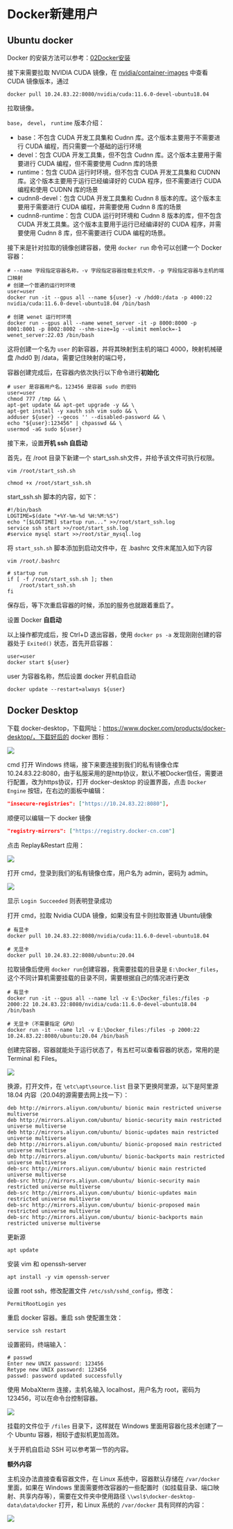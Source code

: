 # Docker新建用户

## Ubuntu docker

Docker 的安装方法可以参考：[02Docker安装](D:\GitHub\diary\source\笔记\01Docker\02Docker安装.md)

接下来需要拉取 NVIDIA CUDA 镜像，在 [nvidia/container-images](https://gitlab.com/nvidia/container-images/cuda/-/blob/master/doc/supported-tags.md) 中查看 CUDA 镜像版本，通过

```shell
docker pull 10.24.83.22:8080/nvidia/cuda:11.6.0-devel-ubuntu18.04
```

拉取镜像。

`base`， `devel`， `runtime` 版本介绍：

- base：不包含 CUDA 开发工具集和 Cudnn 库。这个版本主要用于不需要进行 CUDA 编程，而只需要一个基础的运行环境
- devel：包含 CUDA 开发工具集，但不包含 Cudnn 库。这个版本主要用于需要进行 CUDA 编程，但不需要使用 Cudnn 库的场景
- runtime：包含 CUDA 运行时环境，但不包含 CUDA 开发工具集和 CUDNN 库。这个版本主要用于运行已经编译好的 CUDA 程序，但不需要进行 CUDA 编程和使用 CUDNN 库的场景
- cudnn8-devel：包含 CUDA 开发工具集和 Cudnn 8 版本的库。这个版本主要用于需要进行 CUDA 编程，并需要使用 Cudnn 8 库的场景
- cudnn8-runtime：包含 CUDA 运行时环境和 Cudnn 8 版本的库，但不包含 CUDA 开发工具集。这个版本主要用于运行已经编译好的 CUDA 程序，并需要使用 Cudnn 8 库，但不需要进行 CUDA 编程的场景。

接下来是针对拉取的镜像创建容器，使用 `docker run` 命令可以创建一个 Docker 容器：

```shell
# --name 字段指定容器名称，-v 字段指定容器挂载主机文件，-p 字段指定容器与主机的端口映射
# 创建一个普通的运行时环境
user=user
docker run -it --gpus all --name ${user} -v /hdd0:/data -p 4000:22 nvidia/cuda:11.6.0-devel-ubuntu18.04 /bin/bash

# 创建 wenet 运行时环境
docker run --gpus all --name wenet_server -it -p 8000:8000 -p 8001:8001 -p 8002:8002 --shm-size=1g --ulimit memlock=-1  wenet_server:22.03 /bin/bash
```

这将创建一个名为 `user` 的新容器，并将其映射到主机的端口 4000，映射机械硬盘  /hdd0 到 /data，需要记住映射的端口号，

容器创建完成后，在容器内依次执行以下命令进行**初始化**

```shell
# user 是容器用户名，123456 是容器 sudo 的密码
user=user
chmod 777 /tmp && \
apt-get update && apt-get upgrade -y && \
apt-get install -y xauth ssh vim sudo && \
adduser ${user} --gecos '' --disabled-password && \
echo "${user}:123456" | chpasswd && \
usermod -aG sudo ${user}
```

接下来，设置**开机 ssh 自启动**

首先，在 /root 目录下新建一个 start_ssh.sh文件，并给予该文件可执行权限。

```shell
vim /root/start_ssh.sh

chmod +x /root/start_ssh.sh
```

start_ssh.sh 脚本的内容，如下：

```shell
#!/bin/bash
LOGTIME=$(date "+%Y-%m-%d %H:%M:%S")
echo "[$LOGTIME] startup run..." >>/root/start_ssh.log
service ssh start >>/root/start_ssh.log
#service mysql start >>/root/star_mysql.log
```

将 `start_ssh.sh` 脚本添加到启动文件中，在 .bashrc 文件末尾加入如下内容

```shell
vim /root/.bashrc

# startup run
if [ -f /root/start_ssh.sh ]; then
	/root/start_ssh.sh
fi
```

保存后，等下次重启容器的时候，添加的服务也就跟着重启了。

设置 Docker **自启动**

以上操作都完成后，按 Ctrl+D 退出容器，使用 `docker ps -a` 发现刚刚创建的容器处于 `Exited()` 状态，首先开启容器：

```shell
user=user
docker start ${user}
```

user 为容器名称，然后设置 docker 开机自启动

```shell
docker update --restart=always ${user}
```

## Docker Desktop

下载 docker-desktop，下载网址：https://www.docker.com/products/docker-desktop/，下载好后的 docker 图标：

![](../../figs.assets/image-20230609203049447.png)

cmd 打开 Windows 终端，接下来要连接到我们的私有镜像仓库 10.24.83.22:8080，由于私服采用的是http协议，默认不被Docker信任，需要进行配置，改为https协议，打开 docker-desktop 的设置界面，点击 `Docker Engine` 按钮，在右边的面板中编辑：

```json
"insecure-registries": ["https://10.24.83.22:8080"],
```

顺便可以编辑一下 docker 镜像

```json
"registry-mirrors": ["https://registry.docker-cn.com"]
```

点击 Replay&Restart 应用：

![](../../figs.assets/image-20230609203319436.png)

打开 cmd，登录到我们的私有镜像仓库，用户名为 admin，密码为 admin。

![](../../figs.assets/image-20230609203759155.png)

显示 `Login Succeeded` 则表明登录成功

打开 cmd，拉取 Nvidia CUDA 镜像，如果没有显卡则拉取普通 Ubuntu镜像

```shell
# 有显卡
docker pull 10.24.83.22:8080/nvidia/cuda:11.6.0-devel-ubuntu18.04

# 无显卡
docker pull 10.24.83.22:8080/ubuntu:20.04
```

拉取镜像后使用 `docker run`创建容器，我需要挂载的目录是 `E:\Docker_files`，这个不同计算机需要挂载的目录不同，需要根据自己的情况进行更改

```shell
# 有显卡
docker run -it --gpus all --name lzl -v E:\Docker_files:/files -p 2000:22 10.24.83.22:8080/nvidia/cuda:11.6.0-devel-ubuntu18.04 /bin/bash

# 无显卡（不需要指定 GPU）
docker run -it --name lzl -v E:\Docker_files:/files -p 2000:22 10.24.83.22:8080/ubuntu:20.04 /bin/bash
```

创建完容器，容器就能处于运行状态了，有五栏可以查看容器的状态，常用的是 Terminal 和 Files。

![](../../figs.assets/image-20230609204219008.png)

换源，打开文件，在 `\etc\apt\source.list` 目录下更换阿里源，以下是阿里源 18.04 内容（20.04的源需要去网上找一下）：

```shell
deb http://mirrors.aliyun.com/ubuntu/ bionic main restricted universe multiverse
deb http://mirrors.aliyun.com/ubuntu/ bionic-security main restricted universe multiverse
deb http://mirrors.aliyun.com/ubuntu/ bionic-updates main restricted universe multiverse
deb http://mirrors.aliyun.com/ubuntu/ bionic-proposed main restricted universe multiverse
deb http://mirrors.aliyun.com/ubuntu/ bionic-backports main restricted universe multiverse
deb-src http://mirrors.aliyun.com/ubuntu/ bionic main restricted universe multiverse
deb-src http://mirrors.aliyun.com/ubuntu/ bionic-security main restricted universe multiverse
deb-src http://mirrors.aliyun.com/ubuntu/ bionic-updates main restricted universe multiverse
deb-src http://mirrors.aliyun.com/ubuntu/ bionic-proposed main restricted universe multiverse
deb-src http://mirrors.aliyun.com/ubuntu/ bionic-backports main restricted universe multiverse    
```

更新源

```shell
apt update
```

安装 vim 和 openssh-server

```shell
apt install -y vim openssh-server
```

设置 root ssh，修改配置文件 `/etc/ssh/sshd_config`，修改：

```shell
PermitRootLogin yes
```

重启 docker 容器。重启 ssh 使配置生效：

```shell
service ssh restart
```

设置密码，终端输入：

```shell
# passwd
Enter new UNIX password: 123456
Retype new UNIX password: 123456
passwd: password updated successfully
```

使用 MobaXterm 连接，主机名输入 localhost，用户名为 root，密码为123456，可以在命令台控制容器。

![](../../figs.assets/image-20230609204418270.png)

挂载的文件位于 `/files` 目录下，这样就在 Windows 里面用容器化技术创建了一个 Ubuntu 容器，相较于虚拟机更加高效。

关于开机自启动 SSH 可以参考第一节的内容。

**额外内容**

主机没办法直接查看容器文件，在 Linux 系统中，容器默认存储在 `/var/docker` 里面，如果在 Windows 里面需要修改容器的一些配置时（如挂载目录、端口映射、共享内存等），需要在文件夹中使用路径 `\\wsl$\docker-desktop-data\data\docker` 打开，和 Linux 系统的 `/var/docker` 具有同样的内容：

![](../../figs.assets/image-20230609204825068.png)